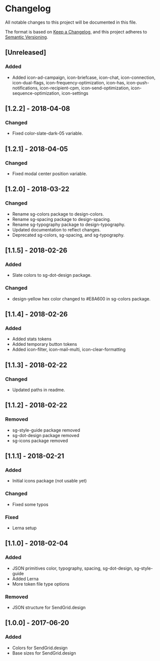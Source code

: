 # Changelog
All notable changes to this project will be documented in this file.

The format is based on [Keep a Changelog](https://keepachangelog.com/en/1.0.0/),
and this project adheres to [Semantic Versioning](https://semver.org/spec/v2.0.0.html).

## [Unreleased]
### Added
- Added icon-ad-campaign, icon-briefcase, icon-chat, icon-connection, 
  icon-dual-flags, icon-frequency-optimization, icon-has, icon-push-notifications, 
  icon-recipient-cpm, icon-send-optimization, icon-sequence-optimization, icon-settings

## [1.2.2] - 2018-04-08
### Changed
- Fixed color-slate-dark-05 variable.

## [1.2.1] - 2018-04-05
### Changed
- Fixed modal center position variable.

## [1.2.0] - 2018-03-22
### Changed
- Rename sg-colors package to design-colors.
- Rename sg-spacing package to design-spacing.
- Rename sg-typography package to design-typography.
- Updated documentation to reflect changes.
- Deprecated sg-colors, sg-spacing, and sg-typography.

## [1.1.5] - 2018-02-26
### Added
- Slate colors to sg-dot-design package.

### Changed
- design-yellow hex color changed to #E8A600 in sg-colors package.

## [1.1.4] - 2018-02-26
### Added
- Added stats tokens
- Added temporary button tokens
- Added icon-filter, icon-mail-multi, icon-clear-formatting

## [1.1.3] - 2018-02-22
### Changed
- Updated paths in readme.

## [1.1.2] - 2018-02-22
### Removed
- sg-style-guide package removed
- sg-dot-design package removed
- sg-icons package removed

## [1.1.1] - 2018-02-21
### Added
- Initial icons package (not usable yet)

### Changed
- Fixed some typos

### Fixed
- Lerna setup

## [1.1.0] - 2018-02-04
### Added
- JSON primitives color, typography, spacing, sg-dot-design, sg-style-guide
- Added Lerna
- More token file type options

### Removed
- JSON structure for SendGrid.design

## [1.0.0] - 2017-06-20
### Added
- Colors for SendGrid.design
- Base sizes for SendGrid.design
